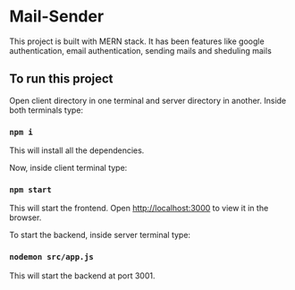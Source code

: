 # Mail-Sender

This project is built with MERN stack. It has been features like google authentication, email authentication, sending mails and sheduling mails

## To run this project

Open client directory in one terminal and server directory in another. Inside both terminals type:

### `npm i`
This will install all the dependencies.

Now, inside client terminal type:

### `npm start`
This will start the frontend. Open [http://localhost:3000](http://localhost:3000) to view it in the browser.

To start the backend, inside server terminal type:

### `nodemon src/app.js`

This will start the backend at port 3001.


